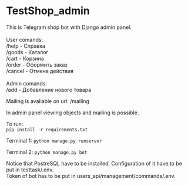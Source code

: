 # TestShop_admin

This is Telegram shop bot with Django admin panel.<br/><br/>
User comands:<br/>
/help - Справка<br/>
/goods - Каталог<br/>
/cart - Корзина<br/>
/order - Оформить заказ<br/>
/cancel - Отмена действия<br/><br/>
Admin comands:<br/>
/add - Добавление нового товара<br/>

Mailing is avaliable on url:
/mailing

In admin panel viewing objects and mailing is possible.<br/>

To run:<br/>
<code>pip install -r requirements.txt</code>

Terminal 1:
<code>python manage.py runserver</code>

Terminal 2:
<code>python manage.py bot</code>

Notice that PostreSQL have to be installed. Configuration of it have to be put in testtask/.env.<br/>
Token of bot has to be put in users_api/management/commands/.env.
